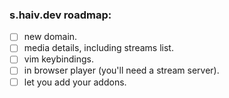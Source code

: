 ### s.haiv.dev roadmap:
- [ ] new domain.
- [ ] media details, including streams list.
- [ ] vim keybindings.
- [ ] in browser player (you'll need a stream server).
- [ ] let you add your addons.

